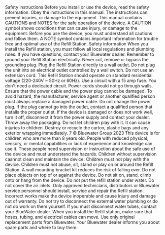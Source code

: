 Safety instructions Before you install or use the device, read the safety information. Obey the instructions in this manual. The instructions can prevent injuries, or damage to the equipment. This manual contains CAUTIONS and NOTES for the safe operation of the device. A CAUTION symbol shows conditions that can cause injury, or damage to the equipment. Before you use the device, you must understand all cautions and follow them. A NOTE symbol contains important information for trouble free and optimal use of the Refill Station. Safety information When you install the Refill station, you must follow all local regulations and plumbing rules. If you have questions, contact your Bluewater dealer. Remember to ground your Refill Station electrically. Never cut, remove or bypass the grounding plug. Plug the Refill Station  directly to a wall outlet. Do not plug the unit into an electrical outlet controlled by a wall switch. Do not use an extension cord. This Refill Station should operate on standard residential voltage (220-240V ~ 50Hz or 60Hz). Use a circuit with a 15 amp fuse. You don't need a dedicated circuit. Power cords should not go through walls. Ensure that the power cable and the power plug cannot be damaged. To avoid hazard, the manufacturer, service agent or another qualified person must always replace a damaged power cable. Do not change the power plug. If the plug cannot go into the outlet, contact a qualified person that installs the proper outlet. If the device is damaged or does not work well, turn it off, disconnect it from the power supply and contact your dealer. Throw away the packaging. Do not let children play with it. It can cause injuries to children. Destroy or recycle the carton, plastic bags and any exterior wrapping immediately. 7 © Bluewater Group 2023 This device is for children who are more than 8 years old. People with reduced physical, sensory, or mental capabilities or lack of experience and knowledge can use it. These people need supervision or instruction about the safe use of the device and must understand the hazards. Children without supervision caannot clean and maintain the device. Children must not play with the device. Children must not abuse, sit, stand or play on or around the Refill Station. A wall mounting bracket kit reduces the risk of falling over. Do not place objects on top of or against the device. Do not sit on, stand, climb onto or hang from the device. Do not put the refill station under water. Do not cover the air inlets. Only approved technicians, distributors or Bluewater service personnel should install, service and repair the Refill station. Incorrect works make the device inoperable and cause injury and damage out of warranty. Do not try to disconnect the external water plumbing or do not do work on them yourself. If you must disconnect water tubes, contact your BlueWater dealer. When you install the Refill station, make sure that hoses, tubing, and electrical cables can move. Use only original replacement parts from Bluewater. Your Bluewater dealer informs you about spare parts and where to buy them.
